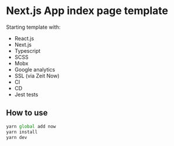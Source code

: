 # Next.js App index page template

Starting template with:
- React.js
- Next.js
- Typescript
- SCSS
- Mobx
- Google analytics
- SSL (via Zeit Now)
- CI
- CD
- Jest tests

## How to use

```javascript
yarn global add now
yarn install
yarn dev
```